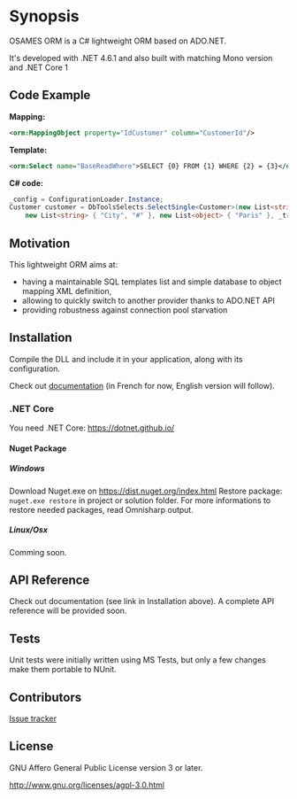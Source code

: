 # Synopsis

OSAMES ORM is a C# lightweight ORM based on ADO.NET.

It's developed with .NET 4.6.1 and also built with matching Mono version and .NET Core 1

## Code Example

**Mapping:**

```xml
<orm:MappingObject property="IdCustomer" column="CustomerId"/>
```

**Template:**

```xml
<orm:Select name="BaseReadWhere">SELECT {0} FROM {1} WHERE {2} = {3}</orm:Select>
```

**C# code:**

```csharp
_config = ConfigurationLoader.Instance;
Customer customer = DbToolsSelects.SelectSingle<Customer>(new List<string> { "IdCustomer", "FirstName", "LastName" }, "BaseReadWhere",
    new List<string> { "City", "#" }, new List<object> { "Paris" }, _transaction);
```

## Motivation

This lightweight ORM aims at:

* having a maintainable SQL templates list and simple database to object mapping XML definition,
* allowing to quickly switch to another provider thanks to ADO.NET API
* providing robustness against connection pool starvation

## Installation

Compile the DLL and include it in your application, along with its configuration.

Check out [documentation](http://confluence.osames.org/pages/viewpage.action?pageId=26542093) (in French for now, English version will follow).

### .NET Core

You need .NET Core: <https://dotnet.github.io/>

#### Nuget Package

##### Windows

Download Nuget.exe on <https://dist.nuget.org/index.html>
Restore package: ```nuget.exe restore``` in project or solution folder. For more informations to restore needed packages, read Omnisharp output.

##### Linux/Osx

Comming soon.

## API Reference

Check out documentation (see link in Installation above). A complete API reference will be provided soon.

## Tests

Unit tests were initially written using MS Tests, but only a few changes make them portable to NUnit.

## Contributors

[Issue tracker](http://issues.osames.org/browse/ORM-170?filter=-4&jql=project%20%3D%20ORM%20AND%20status%20in%20%28Open%2C%20%22In%20Progress%22%2C%20Reopened%2C%20Resolved%2C%20%22In%20Review%22%2C%20%22Waiting%20for%20Unit%20Test%22%2C%20%22In%20Unit%20Test%22%2C%20%22In%20analysis%22%2C%20Analyzed%2C%20%22Waiting%20for%20review%22%29%20ORDER%20BY%20createdDate%20DESC)

## License

GNU Affero General Public License version 3 or later.

<http://www.gnu.org/licenses/agpl-3.0.html>